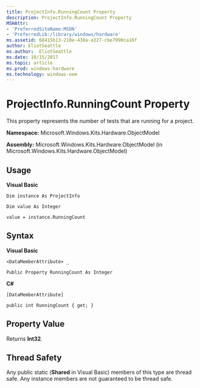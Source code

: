```yaml
---
title: ProjectInfo.RunningCount Property
description: ProjectInfo.RunningCount Property
MSHAttr:
- 'PreferredSiteName:MSDN'
- 'PreferredLib:/library/windows/hardware'
ms.assetid: 68415b13-210e-438a-a327-cbe7990ca16f
author: EliotSeattle
ms.author:  EliotSeattle
ms.date: 10/15/2017
ms.topic: article
ms.prod: windows-hardware
ms.technology: windows-oem
---
```


# ProjectInfo.RunningCount Property


This property represents the number of tests that are running for a project.

**Namespace:** Microsoft.Windows.Kits.Hardware.ObjectModel

**Assembly:** Microsoft.Windows.Kits.Hardware.ObjectModel (in Microsoft.Windows.Kits.Hardware.ObjectModel)

## <span id="Usage"></span><span id="usage"></span><span id="USAGE"></span>Usage


**Visual Basic**

`Dim instance As ProjectInfo`

`Dim value As Integer`

`value = instance.RunningCount`

## <span id="Syntax"></span><span id="syntax"></span><span id="SYNTAX"></span>Syntax


**Visual Basic**

`<DataMemberAttribute> _`

`Public Property RunningCount As Integer`

**C#**

`[DataMemberAttribute]`

`public int RunningCount { get; }`

## <span id="Property_Value"></span><span id="property_value"></span><span id="PROPERTY_VALUE"></span>Property Value


Returns **Int32**.

## <span id="Thread_Safety"></span><span id="thread_safety"></span><span id="THREAD_SAFETY"></span>Thread Safety


Any public static (**Shared** in Visual Basic) members of this type are thread safe. Any instance members are not guaranteed to be thread safe.

 

 






